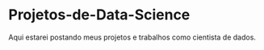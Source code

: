 # Projetos-de-Data-Science
Aqui estarei postando meus projetos e trabalhos como cientista de dados.
